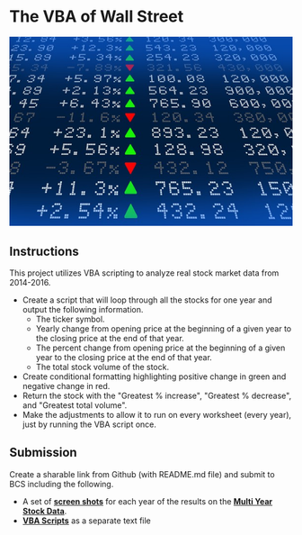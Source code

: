 # The VBA of Wall Street
![stockmarket](Images/stockmarket.jpg)<p>

 ## Instructions
This project utilizes VBA scripting to analyze real stock market data from 2014-2016.
*	Create a script that will loop through all the stocks for one year and output the following information.
    - The ticker symbol.
    - Yearly change from opening price at the beginning of a given year to the closing price at the end of that year.
    - The percent change from opening price at the beginning of a given year to the closing price at the end of that year.
    - The total stock volume of the stock.
*	Create conditional formatting highlighting positive change in green and negative change in red.
*	Return the stock with the "Greatest % increase", "Greatest % decrease", and "Greatest total volume". 
*	Make the adjustments to allow it to run on every worksheet (every year), just by running the VBA script once.
 
## Submission
Create a sharable link from Github (with README.md file) and submit to BCS including the following.
* A set of [**screen shots**](Images) for each year of the results on the [**Multi Year Stock Data**](Resources/Multiple_year_stock_data.xlsx).
* [**VBA Scripts**](VBA%20Scripts_final.txt) as a separate text file
